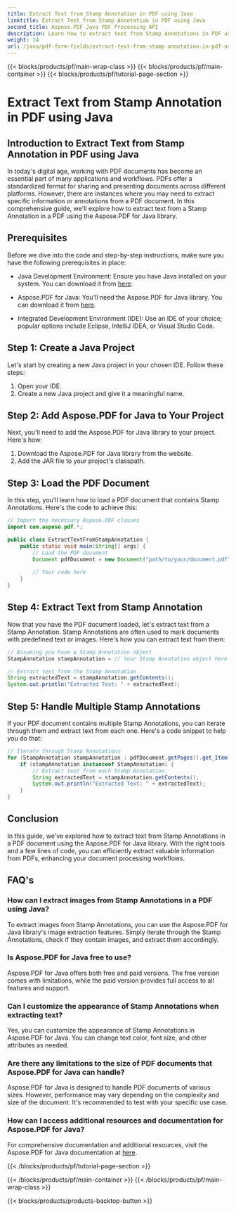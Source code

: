 ```yaml
---
title: Extract Text from Stamp Annotation in PDF using Java
linktitle: Extract Text from Stamp Annotation in PDF using Java
second_title: Aspose.PDF Java PDF Processing API
description: Learn how to extract text from Stamp Annotations in PDF using Java with this comprehensive guide. Use Aspose.PDF for Java for efficient PDF document processing.
weight: 14
url: /java/pdf-form-fields/extract-text-from-stamp-annotation-in-pdf-using-java/
---
```


{{< blocks/products/pf/main-wrap-class >}}
{{< blocks/products/pf/main-container >}}
{{< blocks/products/pf/tutorial-page-section >}}

# Extract Text from Stamp Annotation in PDF using Java


## Introduction to Extract Text from Stamp Annotation in PDF using Java

In today's digital age, working with PDF documents has become an essential part of many applications and workflows. PDFs offer a standardized format for sharing and presenting documents across different platforms. However, there are instances where you may need to extract specific information or annotations from a PDF document. In this comprehensive guide, we'll explore how to extract text from a Stamp Annotation in a PDF using the Aspose.PDF for Java library.

## Prerequisites

Before we dive into the code and step-by-step instructions, make sure you have the following prerequisites in place:

- Java Development Environment: Ensure you have Java installed on your system. You can download it from [here](https://www.java.com/download/).

- Aspose.PDF for Java: You'll need the Aspose.PDF for Java library. You can download it from [here](https://releases.aspose.com/pdf/java/).

- Integrated Development Environment (IDE): Use an IDE of your choice; popular options include Eclipse, IntelliJ IDEA, or Visual Studio Code.

## Step 1: Create a Java Project

Let's start by creating a new Java project in your chosen IDE. Follow these steps:

1. Open your IDE.
2. Create a new Java project and give it a meaningful name.

## Step 2: Add Aspose.PDF for Java to Your Project

Next, you'll need to add the Aspose.PDF for Java library to your project. Here's how:

1. Download the Aspose.PDF for Java library from the website.
2. Add the JAR file to your project's classpath.

## Step 3: Load the PDF Document

In this step, you'll learn how to load a PDF document that contains Stamp Annotations. Here's the code to achieve this:

```java
// Import the necessary Aspose.PDF classes
import com.aspose.pdf.*;

public class ExtractTextFromStampAnnotation {
    public static void main(String[] args) {
        // Load the PDF document
        Document pdfDocument = new Document("path/to/your/document.pdf");
        
        // Your code here
    }
}
```

## Step 4: Extract Text from Stamp Annotation

Now that you have the PDF document loaded, let's extract text from a Stamp Annotation. Stamp Annotations are often used to mark documents with predefined text or images. Here's how you can extract text from them:

```java
// Assuming you have a Stamp Annotation object
StampAnnotation stampAnnotation = // Your Stamp Annotation object here

// Extract text from the Stamp Annotation
String extractedText = stampAnnotation.getContents();
System.out.println("Extracted Text: " + extractedText);
```

## Step 5: Handle Multiple Stamp Annotations

If your PDF document contains multiple Stamp Annotations, you can iterate through them and extract text from each one. Here's a code snippet to help you do that:

```java
// Iterate through Stamp Annotations
for (StampAnnotation stampAnnotation : pdfDocument.getPages().get_Item(1).getAnnotations()) {
    if (stampAnnotation instanceof StampAnnotation) {
        // Extract text from each Stamp Annotation
        String extractedText = stampAnnotation.getContents();
        System.out.println("Extracted Text: " + extractedText);
    }
}
```

## Conclusion

In this guide, we've explored how to extract text from Stamp Annotations in a PDF document using the Aspose.PDF for Java library. With the right tools and a few lines of code, you can efficiently extract valuable information from PDFs, enhancing your document processing workflows.

## FAQ's

### How can I extract images from Stamp Annotations in a PDF using Java?

To extract images from Stamp Annotations, you can use the Aspose.PDF for Java library's image extraction features. Simply iterate through the Stamp Annotations, check if they contain images, and extract them accordingly.

### Is Aspose.PDF for Java free to use?

Aspose.PDF for Java offers both free and paid versions. The free version comes with limitations, while the paid version provides full access to all features and support.

### Can I customize the appearance of Stamp Annotations when extracting text?

Yes, you can customize the appearance of Stamp Annotations in Aspose.PDF for Java. You can change text color, font size, and other attributes as needed.

### Are there any limitations to the size of PDF documents that Aspose.PDF for Java can handle?

Aspose.PDF for Java is designed to handle PDF documents of various sizes. However, performance may vary depending on the complexity and size of the document. It's recommended to test with your specific use case.

### How can I access additional resources and documentation for Aspose.PDF for Java?

For comprehensive documentation and additional resources, visit the Aspose.PDF for Java documentation at [here](https://reference.aspose.com/pdf/java/).

{{< /blocks/products/pf/tutorial-page-section >}}

{{< /blocks/products/pf/main-container >}}
{{< /blocks/products/pf/main-wrap-class >}}

{{< blocks/products/products-backtop-button >}}

